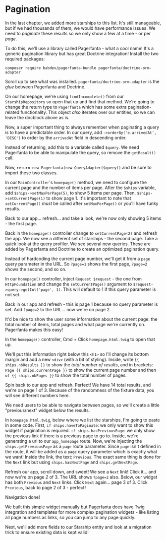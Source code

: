 # Pagination

In the last chapter, we added more starships to this list. It's still
manageable, but if we had thousands of them, we would have performance issues. We
need to *paginate* these results so we only show a few at a time - or per *page*.

To do this, we'll use a library called Pagerfanta - what a cool name! It's a generic pagination library
but has great Doctrine integration! Install the two required packages:

```terminal
composer require babdev/pagerfanta-bundle pagerfanta/doctrine-orm-adapter
```

Scroll up to see what was installed. `pagerfanta/doctrine-orm-adapter` is the *glue* between
Pagerfanta and Doctrine.

On our homepage, we're using `findIncomplete()` from our `StarshipRepository` so open
that up and find that method. We're going to change the return type to `Pagerfanta`
which has some extra pagination-related functionality. This object *also* iterates
over our entities, so we can leave the docblock above as is.

Now, a super important thing to always remember when paginating a query is to have a
predictable order. In our query, add `->orderBy('e.arrivedAt', 'DESC')` to order by
the `arrivedAt` field in descending order.

Instead of returning, add this to a variable called `$query`. We need Pagerfanta to
be able to manipulate the query, so remove the `getResult()` call.

Now, `return new Pagerfanta(new QueryAdapter($query))` and be sure to import these
two classes.

In our `MainController`'s `homepage()` method, we need to configure the current page
and the number of items per page. After the `$ships` variable, add `$ships->setMaxPerPage(5)`,
to show 5 items per page. Then, `$ships->setCurrentPage(1)` to show page 1. It's
important to note that `setCurrentPage()` *must* be called after `setMaxPerPage()` or
you'll have funky results.

Back to our app... refresh... and take a look, we're now only showing 5 items - the first page.

Back in the `homepage()` controller change to `setCurrentPage(2)` and refresh the app.
We now see a different set of starships - the second page. Take a quick look at the query
profiler. We see several new queries. These are added by Pagerfanta and Doctrine to create
an optimized pagination query.

Instead of hardcoding the current page number, we'll get it from a `page` query parameter in the URL.
So `?page=1` shows the first page, `?page=2` shows the second, and so on.

In our `homepage()` controller, inject `Request $request` - the one from `HttpFoundation`
and change the `setCurrentPage()` argument to `$request->query->getInt('page', 1)`.
This will default to 1 if this query parameter is not set.

Back in our app and refresh - this is page 1 because no query parameter is set. Add `?page=2`
to the URL... now we're on page 2.

It'd be nice to show the user some information about the current page: the total number of items, total
pages and what page we're currently on. Pagerfanta makes this easy!

In the `homepage()` controller, Cmd + Click `homepage.html.twig` to open that up.

We'll put this information right below this `<h1>` so I'll change its bottom margin and add
a new `<div>` (with a bit of styling). Inside, write `{{ ships.nbResults }}` to show the
*total number of results*, and in brackets: `Page {{ ships.currentPage }}` to show the current
page number and then `of {{ ships.nbPages }}` to show the total number of pages.

Spin back to our app and refresh. Perfect! We have 14 total results, and we're on page 1 of 3.
Because of the randomness of the fixture data, you will see different numbers here.

We need users to be able to navigate between pages, so we'll create a little "previous/next" widget
below the results.

In `homepage.html.twig`, below where we list the starships, I'm going to paste in some code. First,
`if ships.haveToPaginate`: we only want to show this widget if pagination is required.
`if ships.hasPreviousPage`: we only show the previous link if there is a previous page to go to.
Inside, we're generating a url to our `app_homepage` route. Now, we're injecting the `ships.getPreviousPage`
as a `page` route parameter. Since `page` isn't defined in the route, it will be added as a `page`
query parameter which is exactly what we want! Inside the link, the text: `Previous`. The exact same thing
is done for the `Next` link but using `ships.hasNextPage` and `ships.getNextPage`.

Refresh our app, scroll down, and sweet! We see a `Next` link! Click it... and now we're on page *2* of 3.
The URL shows `?page=2` also. Below, our widget has both `Previous` and `Next` links. Click `Next` again...
page 3 of 3. Click `Previous`, back to page 2 of 3 - perfect!

Navigation done!

We built this simple widget manually but Pagerfanta does have Twig integration and templates for more
complex pagination widgets - like listing all page numbers as links, so you can jump to any page quickly.

Next, we'll add more fields to our Starship entity and look at a migration trick to ensure
existing data is kept valid!
